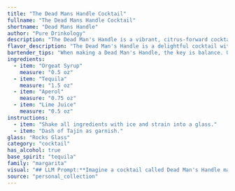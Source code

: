 ```yaml
---
title: "The Dead Mans Handle Cocktail"
fullname: "The Dead Mans Handle Cocktail"
shortname: "Dead Mans Handle"
author: "Pure Drinkology"
description: "The Dead Man's Handle is a vibrant, citrus-forward cocktail that falls into the Sour family. Its origins likely stem from the recent cocktail renaissance, drawing inspiration from classic Sours with a modern twist using Orgeat Syrup for added sweetness and complexity. "
flavor_description: "The Dead Man's Handle is a delightful cocktail with a balanced flavor profile. The orgeat syrup provides a sweet and nutty base, complemented by the earthy agave notes of tequila. Aperol adds a vibrant bitterness and citrusy zest, while lime juice rounds out the drink with a refreshing acidity. The result is a harmonious blend of sweet, savory, and tart, making for a truly enjoyable experience. "
bartender_tips: "When making a Dead Man's Handle, the key is balance. Use a good quality Orgeat syrup, not overly sweet. Shake hard with ice to chill and dilute, but don't over-shake – you want a light foam, not a slushy. Adjust lime juice for desired tartness. Garnish with a lime wheel for a classic touch. "
ingredients:
  - item: "Orgeat Syrup"
    measure: "0.5 oz"
  - item: "Tequila"
    measure: "1.5 oz"
  - item: "Aperol"
    measure: "0.75 oz"
  - item: "Lime Juice"
    measure: "0.5 oz"
instructions:
  - item: "Shake all ingredients with ice and strain into a glass."
  - item: "Dash of Tajín as garnish."
glass: "Rocks Glass"
category: "cocktail"
has_alcohol: true
base_spirit: "tequila"
family: "margarita"
visual: "## LLM Prompt:**Imagine a cocktail called Dead Man's Handle made with Orgeat Syrup, Tequila, Aperol, and Lime Juice. Describe its appearance in vivid detail, focusing on the colors, textures, and overall impression it creates.****Consider:*** **Color:** Does the cocktail have a single dominant color, or is it a blend of shades?  Is it vibrant and bright, or muted and mysterious?* **Texture:** Is the drink clear, cloudy, or layered? Does it have a frothy head, or is it smooth and still? * **Presentation:**  What type of glass is the cocktail served in? Is it garnished with anything?  What does the overall presentation suggest about the drink?**Example:**The Dead Man's Handle is a mesmerizing concoction. Its vibrant orange hue, reminiscent of a setting sun, is punctuated by a delicate, frothy head. The texture is light and airy, with a gentle fizz that tickles the nose. Served in a chilled coupe glass, the drink is garnished with a thin slice of lime, its green contrasting beautifully with the orange and adding a touch of citrus freshness. "
source: "personal_collection"
---
```


